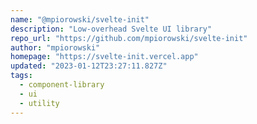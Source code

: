 ```yaml
---
name: "@mpiorowski/svelte-init"
description: "Low-overhead Svelte UI library"
repo_url: "https://github.com/mpiorowski/svelte-init"
author: "mpiorowski"
homepage: "https://svelte-init.vercel.app"
updated: "2023-01-12T23:27:11.827Z"
tags: 
  - component-library
  - ui
  - utility
---
```

